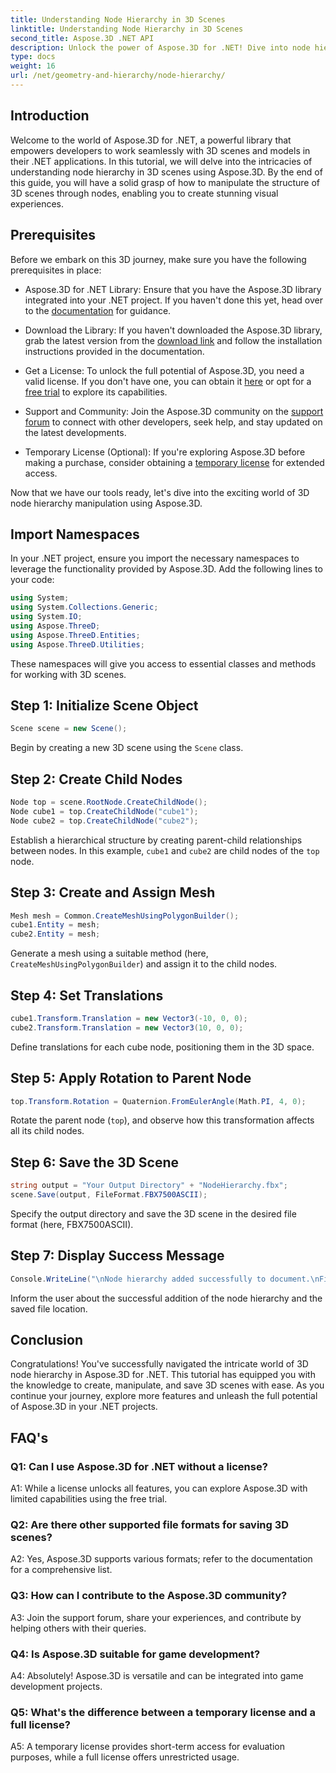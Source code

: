 ```yaml
---
title: Understanding Node Hierarchy in 3D Scenes
linktitle: Understanding Node Hierarchy in 3D Scenes
second_title: Aspose.3D .NET API
description: Unlock the power of Aspose.3D for .NET! Dive into node hierarchy manipulation with this step-by-step guide. Create stunning 3D scenes effortlessly.
type: docs
weight: 16
url: /net/geometry-and-hierarchy/node-hierarchy/
---
```

## Introduction

Welcome to the world of Aspose.3D for .NET, a powerful library that empowers developers to work seamlessly with 3D scenes and models in their .NET applications. In this tutorial, we will delve into the intricacies of understanding node hierarchy in 3D scenes using Aspose.3D. By the end of this guide, you will have a solid grasp of how to manipulate the structure of 3D scenes through nodes, enabling you to create stunning visual experiences.

## Prerequisites

Before we embark on this 3D journey, make sure you have the following prerequisites in place:

- Aspose.3D for .NET Library: Ensure that you have the Aspose.3D library integrated into your .NET project. If you haven't done this yet, head over to the [documentation](https://reference.aspose.com/3d/net/) for guidance.

- Download the Library: If you haven't downloaded the Aspose.3D library, grab the latest version from the [download link](https://releases.aspose.com/3d/net/) and follow the installation instructions provided in the documentation.

- Get a License: To unlock the full potential of Aspose.3D, you need a valid license. If you don't have one, you can obtain it [here](https://purchase.aspose.com/buy) or opt for a [free trial](https://releases.aspose.com/) to explore its capabilities.

- Support and Community: Join the Aspose.3D community on the [support forum](https://forum.aspose.com/c/3d/18) to connect with other developers, seek help, and stay updated on the latest developments.

- Temporary License (Optional): If you're exploring Aspose.3D before making a purchase, consider obtaining a [temporary license](https://purchase.aspose.com/temporary-license/) for extended access.

Now that we have our tools ready, let's dive into the exciting world of 3D node hierarchy manipulation using Aspose.3D.

## Import Namespaces

In your .NET project, ensure you import the necessary namespaces to leverage the functionality provided by Aspose.3D. Add the following lines to your code:

```csharp
using System;
using System.Collections.Generic;
using System.IO;
using Aspose.ThreeD;
using Aspose.ThreeD.Entities;
using Aspose.ThreeD.Utilities;
```

These namespaces will give you access to essential classes and methods for working with 3D scenes.

## Step 1: Initialize Scene Object

```csharp
Scene scene = new Scene();
```

Begin by creating a new 3D scene using the `Scene` class.

## Step 2: Create Child Nodes

```csharp
Node top = scene.RootNode.CreateChildNode();
Node cube1 = top.CreateChildNode("cube1");
Node cube2 = top.CreateChildNode("cube2");
```

Establish a hierarchical structure by creating parent-child relationships between nodes. In this example, `cube1` and `cube2` are child nodes of the `top` node.

## Step 3: Create and Assign Mesh

```csharp
Mesh mesh = Common.CreateMeshUsingPolygonBuilder();
cube1.Entity = mesh;
cube2.Entity = mesh;
```

Generate a mesh using a suitable method (here, `CreateMeshUsingPolygonBuilder`) and assign it to the child nodes.

## Step 4: Set Translations

```csharp
cube1.Transform.Translation = new Vector3(-10, 0, 0);
cube2.Transform.Translation = new Vector3(10, 0, 0);
```

Define translations for each cube node, positioning them in the 3D space.

## Step 5: Apply Rotation to Parent Node

```csharp
top.Transform.Rotation = Quaternion.FromEulerAngle(Math.PI, 4, 0);
```

Rotate the parent node (`top`), and observe how this transformation affects all its child nodes.

## Step 6: Save the 3D Scene

```csharp
string output = "Your Output Directory" + "NodeHierarchy.fbx";
scene.Save(output, FileFormat.FBX7500ASCII);
```

Specify the output directory and save the 3D scene in the desired file format (here, FBX7500ASCII).

## Step 7: Display Success Message

```csharp
Console.WriteLine("\nNode hierarchy added successfully to document.\nFile saved at " + output);
```

Inform the user about the successful addition of the node hierarchy and the saved file location.

## Conclusion

Congratulations! You've successfully navigated the intricate world of 3D node hierarchy in Aspose.3D for .NET. This tutorial has equipped you with the knowledge to create, manipulate, and save 3D scenes with ease. As you continue your journey, explore more features and unleash the full potential of Aspose.3D in your .NET projects.

## FAQ's

### Q1: Can I use Aspose.3D for .NET without a license?

A1: While a license unlocks all features, you can explore Aspose.3D with limited capabilities using the free trial.

### Q2: Are there other supported file formats for saving 3D scenes?

A2: Yes, Aspose.3D supports various formats; refer to the documentation for a comprehensive list.

### Q3: How can I contribute to the Aspose.3D community?

A3: Join the support forum, share your experiences, and contribute by helping others with their queries.

### Q4: Is Aspose.3D suitable for game development?

A4: Absolutely! Aspose.3D is versatile and can be integrated into game development projects.

### Q5: What's the difference between a temporary license and a full license?

A5: A temporary license provides short-term access for evaluation purposes, while a full license offers unrestricted usage.

